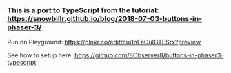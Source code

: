 ### This is a port to TypeScript from the tutorial: https://snowbillr.github.io/blog/2018-07-03-buttons-in-phaser-3/

Run on Playground: https://plnkr.co/edit/cui1nFaOuIGTESrx?preview

See how to setup here: https://github.com/8Observer8/buttons-in-phaser3-typescript
